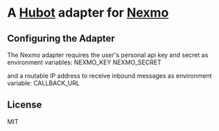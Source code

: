 # A [Hubot](https://github.com/github/hubot) adapter for [Nexmo](https://www.nexmo.com)

## Configuring the Adapter

The Nexmo adapter requires the user's personal api key and secret as environment variables:
    NEXMO_KEY
    NEXMO_SECRET

and a routable IP address to receive inbound messages as environment variable:
    CALLBACK_URL

## License

MIT
